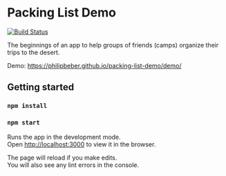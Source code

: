 # Packing List Demo

[![Build Status](https://travis-ci.com/philipbeber/packing-list-demo.svg)](https://travis-ci.com/philipbeber/packing-list-demo)

The beginnings of an app to help groups of friends (camps) organize their trips to the desert.

Demo: <https://philipbeber.github.io/packing-list-demo/demo/>

## Getting started

### `npm install`

### `npm start`

Runs the app in the development mode.<br />
Open [http://localhost:3000](http://localhost:3000) to view it in the browser.

The page will reload if you make edits.<br />
You will also see any lint errors in the console.
